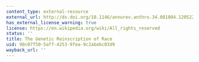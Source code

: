 ```yaml
---
content_type: external-resource
external_url: http://dx.doi.org/10.1146/annurev.anthro.34.081804.120522
has_external_license_warning: true
license: https://en.wikipedia.org/wiki/All_rights_reserved
status: ''
title: The Genetic Reinscription of Race
uid: 90c07f50-5aff-4253-9fea-9c2abebc03d9
wayback_url: ''
---
```

